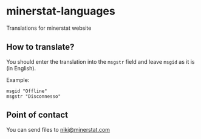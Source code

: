 # minerstat-languages
Translations for minerstat website

## How to translate?
You should enter the translation into the `msgstr` field and leave `msgid` as it is (in English).

Example:

```
msgid "Offline"
msgstr "Disconnesso"
```

## Point of contact

You can send files to niki@minerstat.com
